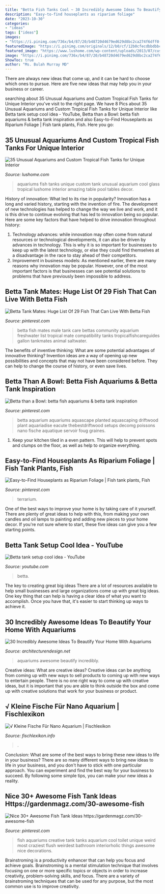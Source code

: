 ```yaml
---
title: "Betta Fish Tanks Cool ~ 30 Incredibly Awesome Ideas To Beautify Your Home With Aquariums"
description: "Easy-to-find houseplants as riparium foliage"
date: "2023-10-30"
categories:
- "ideas"
tags: ["ideas"]
images:
- "https://i.pinimg.com/736x/b4/87/20/b48720d4679ed629d8bc2ca274f6dff0--betta-fish-care-fish-tanks.jpg?b=t"
featuredImage: "https://i.pinimg.com/originals/12/b0/cf/12b0cfecdbbdbbcec61ccfe740b58edc.jpg"
featured_image: "https://www.lushome.com/wp-content/uploads/2013/07/custom-aquariums-fish-tanks-25.jpg"
image: "https://i.pinimg.com/736x/b4/87/20/b48720d4679ed629d8bc2ca274f6dff0--betta-fish-care-fish-tanks.jpg?b=t"
ShowToc: true
author: "Ms. Bulah Murray MD"
---
```



There are always new ideas that come up, and it can be hard to choose which ones to pursue. Here are five new ideas that may help you in your business or career.

	

		
searching about 35 Unusual Aquariums and Custom Tropical Fish Tanks for Unique Interior you've visit to the right page. We have 8 Pics about 35 Unusual Aquariums and Custom Tropical Fish Tanks for Unique Interior like Betta tank setup cool idea - YouTube, Betta than a Bowl: betta fish aquariums &amp; betta tank inspiration and also Easy-to-Find Houseplants as Riparium Foliage | Fish tank plants, Fish. Here you go:
		
    
## 35 Unusual Aquariums And Custom Tropical Fish Tanks For Unique Interior

<img loading=lazy src="https://www.lushome.com/wp-content/uploads/2013/07/custom-aquariums-fish-tanks-25.jpg" onerror="this.onerror=null;this.src='https://tse4.mm.bing.net/th?id=OIP.201G6_y4JEtnZ0aeqbOpXgAAAA&amp;pid=15.1';" alt="35 Unusual Aquariums and Custom Tropical Fish Tanks for Unique Interior">

_Source: lushome.com_

>aquariums fish tanks unique custom tank unusual aquarium cool glass tropical lushome interior amazing table pool tables decor. 

	

History of innovation: What led to its rise in popularity?
Innovation has a long and varied history, starting with the invention of fire. The development of new technologies has helped to change the way we live and work, and it is this drive to continue evolving that has led to innovation being so popular. Here are some key factors that have helped to drive innovation throughout history: 
1) Technology advances: while innovation may often come from natural resources or technological developments, it can also be driven by advances in technology. This is why it is so important for businesses to keep up with the latest technology, or else they could find themselves at a disadvantage in the race to stay ahead of their competitors. 
2) Improvement in business models: As mentioned earlier, there are many reasons why innovation may be popular. However, one of the most important factors is that businesses can see potential solutions to problems that have previously been impossible to address.

    
## Betta Tank Mates: Huge List Of 29 Fish That Can Live With Betta Fish

<img loading=lazy src="https://i.pinimg.com/736x/b4/87/20/b48720d4679ed629d8bc2ca274f6dff0--betta-fish-care-fish-tanks.jpg?b=t" onerror="this.onerror=null;this.src='https://tse3.mm.bing.net/th?id=OIP.FJW0wSblN8zkS7cRcGEaEwHaLu&amp;pid=15.1';" alt="Betta Tank Mates: Huge List Of 29 Fish That Can Live With Betta Fish">

_Source: pinterest.com_

>betta fish mates male tank care bettas community aquarium freshwater list tropical mate compatibility tanks tropicalfishcareguides gallon tankmates animal saltwater. 

	

The benefits of inventive thinking: What are some potential advantages of innovative thinking?
Invention ideas are a way of opening up new possibilities and concepts that may not have been considered before. They can help to change the course of history, or even save lives.

    
## Betta Than A Bowl: Betta Fish Aquariums &amp; Betta Tank Inspiration

<img loading=lazy src="https://i.pinimg.com/736x/61/08/bf/6108bf45703011931d2a07a18c308dcb.jpg" onerror="this.onerror=null;this.src='https://tse3.mm.bing.net/th?id=OIP.uZRU1W7XFSsH-FrKP2wCBgHaJi&amp;pid=15.1';" alt="Betta than a Bowl: betta fish aquariums &amp; betta tank inspiration">

_Source: pinterest.com_

>betta aquarium aquariums aquascape planted aquascaping driftwood plant aquariadise eacute thebestdriftwood setups decomg poissons nano fische aquatique servoir foug graines. 

	

1. Keep your kitchen tiled in a even pattern. This will help to prevent spots and clumps on the floor, as well as help to organize everything.

    
## Easy-to-Find Houseplants As Riparium Foliage | Fish Tank Plants, Fish

<img loading=lazy src="https://i.pinimg.com/736x/1c/5b/5e/1c5b5e34bd01a33327c9d1ca1c9a09e4.jpg" onerror="this.onerror=null;this.src='https://tse3.mm.bing.net/th?id=OIP.wEzd_O6bOHiUKq6vppVePgHaGR&amp;pid=15.1';" alt="Easy-to-Find Houseplants as Riparium Foliage | Fish tank plants, Fish">

_Source: pinterest.com_

>terrarium. 

	

One of the best ways to improve your home is by taking care of it yourself. There are plenty of great ideas to help with this, from making your own candles and oil lamps to painting and adding new pieces to your home decor. If you're not sure where to start, these five ideas can give you a few starting points.

    
## Betta Tank Setup Cool Idea - YouTube

<img loading=lazy src="http://i.ytimg.com/vi/k1FPeJW5B18/maxresdefault.jpg" onerror="this.onerror=null;this.src='https://tse1.mm.bing.net/th?id=OIP.FEOmGTXWwzKOLDveWzWJVwHaEK&amp;pid=15.1';" alt="Betta tank setup cool idea - YouTube">

_Source: youtube.com_

>betta. 

	

The key to creating great big ideas
There are a lot of resources available to help small businesses and large organizations come up with great big ideas. One key thing that can help is having a clear idea of what you want to accomplish. Once you have that, it's easier to start thinking up ways to achieve it.

    
## 30 Incredibly Awesome Ideas To Beautify Your Home With Aquariums

<img loading=lazy src="http://cdn.architecturendesign.net/wp-content/uploads/2016/05/AD-Incredibly-Awesome-Ideas-To-Beautify-Your-Home-With-Aquariums-CoverImage.jpg" onerror="this.onerror=null;this.src='https://tse3.mm.bing.net/th?id=OIP.bfA8xuvkwzNI54ij9NaMYwHaD4&amp;pid=15.1';" alt="30 Incredibly Awesome Ideas To Beautify Your Home With Aquariums">

_Source: architecturendesign.net_

>aquariums awesome beautify incredibly. 

	

Creative ideas: What are creative ideas?
Creative ideas can be anything from coming up with new ways to sell products to coming up with new ways to entertain people. There is no one right way to come up with creative ideas, but it is important that you are able to think outside the box and come up with creative solutions that work for your business or product.

    
## √ Kleine Fische Für Nano Aquarium | Fischlexikon

<img loading=lazy src="https://i.pinimg.com/originals/12/b0/cf/12b0cfecdbbdbbcec61ccfe740b58edc.jpg" onerror="this.onerror=null;this.src='https://tse4.mm.bing.net/th?id=OIP.aD_eWAJwzQl-qlu87hzn2gHaNK&amp;pid=15.1';" alt="√ Kleine Fische Für Nano Aquarium | Fischlexikon">

_Source: fischlexikon.info_

>. 

	

Conclusion: What are some of the best ways to bring these new ideas to life in your business?
There are so many different ways to bring new ideas to life in your business, and you don't have to stick with one particular approach. You can experiment and find the best way for your business to succeed. By following some simple tips, you can make your new ideas a reality.

    
## Nice 30+ Awesome Fish Tank Ideas Https://gardenmagz.com/30-awesome-fish

<img loading=lazy src="https://i.pinimg.com/736x/9b/03/0e/9b030ebde919718cb6a184c6098c7ad8.jpg" onerror="this.onerror=null;this.src='https://tse2.mm.bing.net/th?id=OIP.KwJfyIXIod9piWzQxj0GAAHaJQ&amp;pid=15.1';" alt="Nice 30+ Awesome Fish Tank Ideas https://gardenmagz.com/30-awesome-fish">

_Source: pinterest.com_

>fish aquariums creative tank tanks aquarium cool toilet unique weird most craziest flush weirdest bathroom interiorholic things awesome nice decorations. 

	

Brainstroming is a productivity enhancer that can help you focus and achieve goals. Brainstroming is a mental stimulation technique that involves focusing on one or more specific topics or objects in order to increase creativity, problem-solving skills, and focus. There are a variety of brainstroming techniques that can be used for any purpose, but the most common use is to improve creativity.

